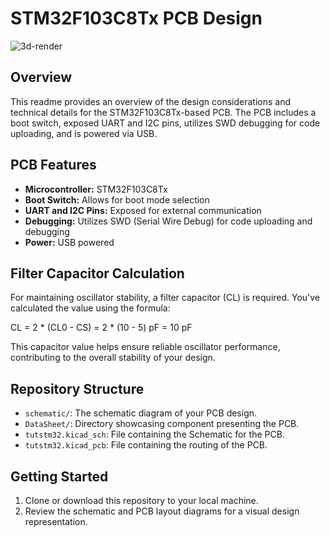 # STM32F103C8Tx PCB Design 
![3d-render](https://github.com/malto101/STM32_interface_PCB/assets/70323154/f53fa15a-ef11-425d-91d1-fb6ed8d953a6)

## Overview

This readme provides an overview of the design considerations and technical details for the STM32F103C8Tx-based PCB. The PCB includes a boot switch, exposed UART and I2C pins, utilizes SWD debugging for code uploading, and is powered via USB.

## PCB Features

- **Microcontroller:** STM32F103C8Tx
- **Boot Switch:** Allows for boot mode selection
- **UART and I2C Pins:** Exposed for external communication
- **Debugging:** Utilizes SWD (Serial Wire Debug) for code uploading and debugging
- **Power:** USB powered

## Filter Capacitor Calculation

For maintaining oscillator stability, a filter capacitor (CL) is required. You've calculated the value using the formula:

CL = 2 * (CL0 - CS) = 2 * (10 - 5) pF = 10 pF

This capacitor value helps ensure reliable oscillator performance, contributing to the overall stability of your design.

## Repository Structure

- `schematic/`: The schematic diagram of your PCB design.
- `DataSheet/`: Directory showcasing component presenting the PCB.
- `tutstm32.kicad_sch`: File containing the Schematic for the PCB.
- `tutstm32.kicad_pcb`: File containing the routing of the PCB.

## Getting Started

1. Clone or download this repository to your local machine.
2. Review the schematic and PCB layout diagrams for a visual design representation.



